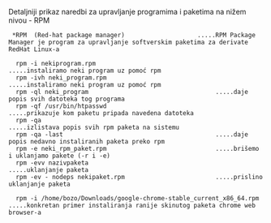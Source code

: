 Detaljniji prikaz naredbi za upravljanje programima i paketima na nižem nivou - RPM

     *RPM  (Red-hat package manager)                    .....RPM Package Manager je program za upravljanje softverskim paketima za derivate RedHat Linux-a
     
      rpm -i nekiprogram.rpm                                 .....instaliramo neki program uz pomoć rpm        
      rpm -ivh neki_program.rpm                              .....instaliramo neki program uz pomoć rpm 
      rpm -ql neki_program                                   .....daje popis svih datoteka tog programa
      rpm -qf /usr/bin/htpasswd                              .....prikazuje kom paketu pripada navedena datoteka
      rpm -qa                                                .....izlistava popis svih rpm paketa na sistemu
      rpm -qa -last                                          .....daje popis nedavno instaliranih paketa preko rpm
      rpm -e neki_rpm_paket.rpm                              .....brišemo i uklanjamo pakete (-r i -e)
      rpm -evv nazivpaketa                                   .....uklanjanje paketa
      rpm -ev - nodeps nekipaket.rpm                         .....prislino uklanjanje paketa
      
      rpm -i /home/bozo/Downloads/google-chrome-stable_current_x86_64.rpm  .....konkretan primer instaliranja ranije skinutog paketa chrome web browser-a